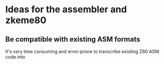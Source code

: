 # Ideas for the assembler and zkeme80

## Be compatible with existing ASM formats
It's very time consuming and error-prone to transcribe existing Z80
ASM code into 
